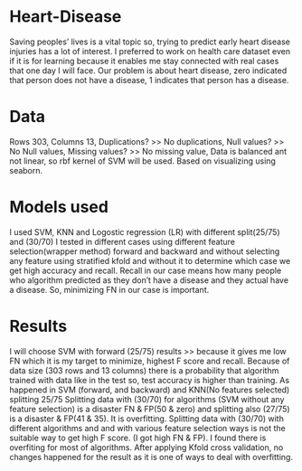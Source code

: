 # Heart-Disease
Saving peoples’ lives is a vital topic so, trying to predict early heart disease injuries has a lot of interest. I preferred to work on health care dataset even if it is for learning because it enables me stay connected with real cases that one day I will face. Our problem is about heart disease, zero indicated that person does not have a disease, 1 indicates that person has a disease.
# Data 
Rows  303,
Columns  13,
Duplications? >>  No duplications,
Null values? >> No Null values,
Missing values? >> No missing value,
Data is balanced ant not linear, so rbf kernel of SVM will be used. Based on visualizing using seaborn.

# Models used 
I used SVM, KNN and Logostic regression (LR) with different split(25/75) and (30/70)
I tested in different cases using different feature selection(wrapper method) forward and backward and without selecting any feature using stratified kfold and without it to determine which case we get high accuracy and recall.
Recall in our case means how many people who algorithm predicted as they don’t have a disease and they actual have a disease. So, minimizing FN in our case is important.
# Results
I will choose SVM with forward (25/75) results >> because it gives me low FN which it is my target to minimize, highest F score and recall. Because of data size (303 rows and 13 columns) there is a probability that algorithm trained with data like in the test so, test accuracy is higher than training. As happened in SVM (forward, and backward) and KNN(No features selected) splitting 25/75
Splitting data with (30/70) for algorithms (SVM without any feature selection) is a disaster FN & FP(50 & zero) and splitting also (27/75) is a disaster & FP(41 & 35). It is overfitting.
Splitting data with (30/70) with different algorithms and and with various feature selection ways is not the suitable way to get high F score. (I got high FN & FP).
I found there is overfiting for most of algorithms. After applying Kfold cross validation, no changes happened for the result as it is one of ways to deal with overfitting.
